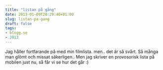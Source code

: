 ```yaml
---
title: "listan på gång"
date: 2013-01-09T20:29:40+01:00
slug: listan-pa-gang
draft: false
tags:
- blogg.se
- 2013
---
```

Jag håller fortfarande på med min filmlista. men.. det är så svårt. Så många man glömt och missat säkerligen.. Men jag skriver en provosorisk lista på mobilen just nu, så får vi se hur det går :)
